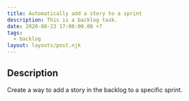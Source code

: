 ```yaml
---
title: Automatically add a story to a sprint
description: This is a backlog task.
date: 2020-08-23 17:00:00.00 +7
tags:
  - backlog
layout: layouts/post.njk
---
```

## Description

Create a way to add a story in the backlog to a specific sprint. 


